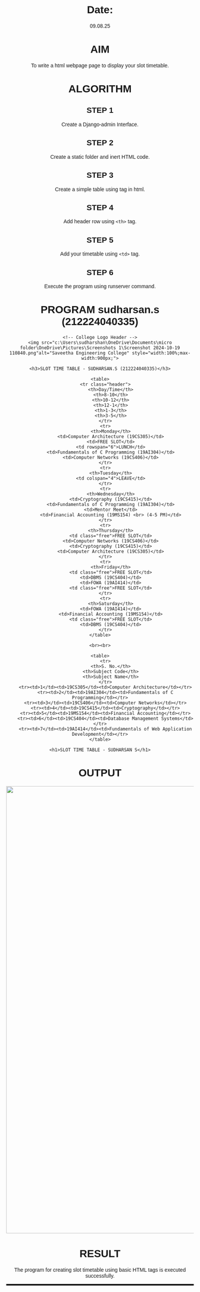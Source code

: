 # Date:
09.08.25
# AIM
To write a html webpage page to display your slot timetable.

# ALGORITHM
## STEP 1
Create a Django-admin Interface.

## STEP 2
Create a static folder and inert HTML code.

## STEP 3
Create a simple table using <table> tag in html.

## STEP 4
Add header row using `<th>` tag.

## STEP 5
Add your timetable using `<td>` tag.

## STEP 6
Execute the program using runserver command.

# PROGRAM sudharsan.s (212224040335)
<!DOCTYPE html>
<html>
<head>
    <title>Slot Time Table</title>
    <style>
        body {
            font-family: Arial, sans-serif;
            text-align: center;
        }
        table {
            border-collapse: collapse;
            margin: auto;
        }
        table, th, td {
            border: 2px solid black;
        }
        th {
            background-color: yellow;
        }
        td {
            background-color: cyan;
            padding: 10px;
        }
        .free {
            background-color: cyan;
        }
        .header {
            background-color: yellow;
            font-weight: bold;
        }
    </style>
</head>
<body>

    <!-- College Logo Header -->
    <img src="c:\Users\sudharshan\OneDrive\Documents\micro folder\OneDrive\Pictures\Screenshots 1\Screenshot 2024-10-19 110840.png"alt="Saveetha Engineering College" style="width:100%;max-width:900px;">

    <h3>SLOT TIME TABLE - SUDHARSAN.S (212224040335)</h3>

    <table>
        <tr class="header">
            <th>Day/Time</th>
            <th>8-10</th>
            <th>10-12</th>
            <th>12-1</th>
            <th>1-3</th>
            <th>3-5</th>
        </tr>
        <tr>
            <th>Monday</th>
            <td>Computer Architecture (19CS305)</td>
            <td>FREE SLOT</td>
            <td rowspan="6">LUNCH</td>
            <td>Fundamentals of C Programming (19AI304)</td>
            <td>Computer Networks (19CS406)</td>
        </tr>
        <tr>
            <th>Tuesday</th>
            <td colspan="4">LEAVE</td>
        </tr>
        <tr>
            <th>Wednesday</th>
            <td>Cryptography (19CS415)</td>
            <td>Fundamentals of C Programming (19AI304)</td>
            <td>Mentor Meet</td>
            <td>Financial Accounting (19MS154) <br> (4-5 PM)</td>
        </tr>
        <tr>
            <th>Thursday</th>
            <td class="free">FREE SLOT</td>
            <td>Computer Networks (19CS406)</td>
            <td>Cryptography (19CS415)</td>
            <td>Computer Architecture (19CS305)</td>
        </tr>
        <tr>
            <th>Friday</th>
            <td class="free">FREE SLOT</td>
            <td>DBMS (19CS404)</td>
            <td>FOWA (19AI414)</td>
            <td class="free">FREE SLOT</td>
        </tr>
        <tr>
            <th>Saturday</th>
            <td>FOWA (19AI414)</td>
            <td>Financial Accounting (19MS154)</td>
            <td class="free">FREE SLOT</td>
            <td>DBMS (19CS404)</td>
        </tr>
    </table>

    <br><br>

    <table>
        <tr>
            <th>S. No.</th>
            <th>Subject Code</th>
            <th>Subject Name</th>
        </tr>
        <tr><td>1</td><td>19CS305</td><td>Computer Architecture</td></tr>
        <tr><td>2</td><td>19AI304</td><td>Fundamentals of C Programming</td></tr>
        <tr><td>3</td><td>19CS406</td><td>Computer Networks</td></tr>
        <tr><td>4</td><td>19CS415</td><td>Cryptography</td></tr>
        <tr><td>5</td><td>19MS154</td><td>Financial Accounting</td></tr>
        <tr><td>6</td><td>19CS404</td><td>Database Management Systems</td></tr>
        <tr><td>7</td><td>19AI414</td><td>Fundamentals of Web Application Development</td></tr>
    </table>

</body>
</html>

         

    <h1>SLOT TIME TABLE - SUDHARSAN S</h1>
    

   

# OUTPUT

<img width="1919" height="1199" alt="image" src="https://github.com/user-attachments/assets/9cd2ccf6-f7ae-4c4b-af79-cc458b839854" />


# RESULT
The program for creating slot timetable using basic HTML tags is executed successfully.
